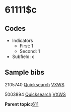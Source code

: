 # 61111$c

## Codes

-   Indicators
    -   First: 1
    -   Second: 1
-   Subfield: c

## Sample bibs

2105740 [Quicksearch](https://search.library.yale.edu/catalog/2105740) [VXWS](http://prodorbis.library.yale.edu:7014/vxws/GetHoldingsService?bibId=2105740)

5003894 [Quicksearch](https://search.library.yale.edu/catalog/5003894) [VXWS](http://prodorbis.library.yale.edu:7014/vxws/GetHoldingsService?bibId=5003894)

**Parent topic:**[611](../../tags/611/611.md)

